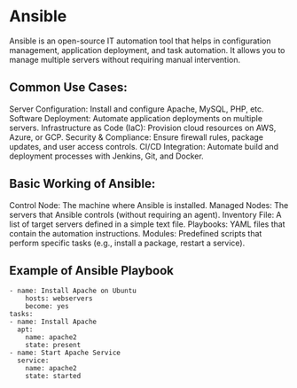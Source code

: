 # Ansible

Ansible is an open-source IT automation tool that helps in configuration management, application deployment, and task automation. It allows you to manage multiple servers without requiring manual intervention.

## Common Use Cases:

Server Configuration: Install and configure Apache, MySQL, PHP, etc.
Software Deployment: Automate application deployments on multiple servers.
Infrastructure as Code (IaC): Provision cloud resources on AWS, Azure, or GCP.
Security & Compliance: Ensure firewall rules, package updates, and user access controls.
CI/CD Integration: Automate build and deployment processes with Jenkins, Git, and Docker.


## Basic Working of Ansible:

Control Node: The machine where Ansible is installed.
Managed Nodes: The servers that Ansible controls (without requiring an agent).
Inventory File: A list of target servers defined in a simple text file.
Playbooks: YAML files that contain the automation instructions.
Modules: Predefined scripts that perform specific tasks (e.g., install a package, restart a service).

## Example of Ansible Playbook

    - name: Install Apache on Ubuntu
        hosts: webservers
        become: yes
    tasks:
    - name: Install Apache
      apt:
        name: apache2
        state: present
    - name: Start Apache Service
      service:
        name: apache2
        state: started
